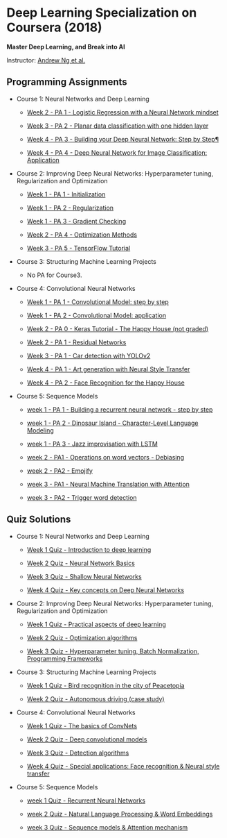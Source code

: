 

  
# Deep Learning Specialization on Coursera (2018)

**Master Deep Learning, and Break into AI**

Instructor: [Andrew Ng et al.](http://www.andrewng.org/)

## Programming Assignments
  
- Course 1: Neural Networks and Deep Learning

   - [Week 2 - PA 1 - Logistic Regression with a Neural Network mindset](https://github.com/kehsan/Deep-Learning-and-Neural-Networks/blob/master/Neural%20Networks%20and%20Deep%20Learning/Logistic%2BRegression%2Bwith%2Ba%2BNeural%2BNetwork%2Bmindset%2Bv5.ipynb)
  
  - [Week 3 - PA 2 - Planar data classification with one hidden layer](https://github.com/kehsan/Deep-Learning-and-Neural-Networks/blob/master/Neural%20Networks%20and%20Deep%20Learning/Planar%2Bdata%2Bclassification%2Bwith%2Bone%2Bhidden%2Blayer%2Bv5.ipynb)

  - [Week 4 - PA 3 - Building your Deep Neural Network: Step by Step¶](https://github.com/kehsan/Deep-Learning-and-Neural-Networks/blob/master/Neural%20Networks%20and%20Deep%20Learning/Building%2Byour%2BDeep%2BNeural%2BNetwork%2B-%2BStep%2Bby%2BStep%2Bv8.ipynb)

  - [Week 4 - PA 4 - Deep Neural Network for Image Classification: Application](https://github.com/kehsan/Deep-Learning-and-Neural-Networks/blob/master/Neural%20Networks%20and%20Deep%20Learning/Deep%2BNeural%2BNetwork%2B-%2BApplication%2Bv8.ipynb)


- Course 2: Improving Deep Neural Networks: Hyperparameter tuning, Regularization and Optimization

  - [Week 1 - PA 1 - Initialization](https://github.com/kehsan/Deep-Learning-and-Neural-Networks/blob/master/Improving%20Deep%20Neural%20Networks%20Hyperparameter%20tuning-%20Regularization%20and%20Optimization/Initialization.ipynb)
  
  - [Week 1 - PA 2 - Regularization](https://github.com/kehsan/Deep-Learning-and-Neural-Networks/blob/master/Improving%20Deep%20Neural%20Networks%20Hyperparameter%20tuning-%20Regularization%20and%20Optimization/Regularization%2B-%2Bv2.ipynb)
  
  - [Week 1 - PA 3 - Gradient Checking](https://github.com/kehsan/Deep-Learning-and-Neural-Networks/blob/master/Improving%20Deep%20Neural%20Networks%20Hyperparameter%20tuning-%20Regularization%20and%20Optimization/Gradient%2BChecking%2Bv1%20.ipynb)
  
  - [Week 2 - PA 4 - Optimization Methods](https://github.com/kehsan/Deep-Learning-and-Neural-Networks/blob/master/Improving%20Deep%20Neural%20Networks%20Hyperparameter%20tuning-%20Regularization%20and%20Optimization/Optimization%2Bmethods.ipynb)
  
  - [Week 3 - PA 5 - TensorFlow Tutorial](https://github.com/kehsan/Deep-Learning-and-Neural-Networks/blob/master/Improving%20Deep%20Neural%20Networks%20Hyperparameter%20tuning-%20Regularization%20and%20Optimization/Tensorflow%2BTutorial.ipynb)

- Course 3: Structuring Machine Learning Projects

  - No PA for Course3.

- Course 4: Convolutional Neural Networks

  - [Week 1 - PA 1 - Convolutional Model: step by step](https://github.com/kehsan/Deep-Learning-and-Neural-Networks/blob/master/Convolutional%20Neural%20Networks/week%201/Convolution%2Bmodel%2B-%2BStep%2Bby%2BStep%2B-%2Bv2%20.ipynb)
  
  - [Week 1 - PA 2 - Convolutional Model: application](https://github.com/kehsan/Deep-Learning-and-Neural-Networks/blob/master/Convolutional%20Neural%20Networks/week%201/Convolution%2Bmodel%2B-%2BApplication%2B-%2Bv1.ipynb)
  
  - [Week 2 - PA 0 - Keras Tutorial - The Happy House (not graded)](https://github.com/kehsan/Deep-Learning-and-Neural-Networks/blob/master/Convolutional%20Neural%20Networks/week%202/Keras%2B-%2BTutorial%2B-%2BHappy%2BHouse%2Bv2.ipynb)
  
  - [Week 2 - PA 1 - Residual Networks](https://github.com/kehsan/Deep-Learning-and-Neural-Networks/blob/master/Convolutional%20Neural%20Networks/week%202/Residual%2BNetworks%2B-%2Bv2.ipynb)
  
  - [Week 3 - PA 1 - Car detection with YOLOv2](https://github.com/kehsan/Deep-Learning-and-Neural-Networks/blob/master/Convolutional%20Neural%20Networks/week%203/Autonomous%2Bdriving%2Bapplication%2B-%2BCar%2Bdetection%2B-%2Bv3.ipynb)
  
  - [Week 4 - PA 1 - Art generation with Neural Style Transfer]()
  
  - [Week 4 - PA 2 - Face Recognition for the Happy House]()
 
 - Course 5: Sequence Models
 
   - [week 1 - PA 1 - Building a recurrent neural network - step by step]()
   
   - [week 1 - PA 2 - Dinosaur Island - Character-Level Language Modeling]()
   
   - [week 1 - PA 3 - Jazz improvisation with LSTM]()
  
   - [week 2 - PA1 - Operations on word vectors - Debiasing]()
   
   - [week 2 - PA2 - Emojify]()
  
   - [week 3 - PA1 - Neural Machine Translation with Attention]()
   
   - [week 3 - PA2 - Trigger word detection]()
  

## Quiz Solutions

- Course 1: Neural Networks and Deep Learning

  - [Week 1 Quiz - Introduction to deep learning](https://github.com/kehsan/Deep-Learning-and-Neural-Networks/blob/master/Neural%20Networks%20and%20Deep%20Learning/Week%201%20Quiz%20-%20Introduction%20to%20deep%20learning.md.txt)
  
  - [Week 2 Quiz - Neural Network Basics](https://github.com/kehsan/Deep-Learning-and-Neural-Networks/blob/master/Neural%20Networks%20and%20Deep%20Learning/Week%202%20Quiz%20-%20Neural%20Network%20Basics.md.txt)
  
  - [Week 3 Quiz - Shallow Neural Networks](https://github.com/kehsan/Deep-Learning-and-Neural-Networks/blob/master/Neural%20Networks%20and%20Deep%20Learning/Week%203%20Quiz%20-%20Shallow%20Neural%20Networks.md.txt)
  
  - [Week 4 Quiz - Key concepts on Deep Neural Networks](https://github.com/kehsan/Deep-Learning-and-Neural-Networks/blob/master/Neural%20Networks%20and%20Deep%20Learning/Week%204%20Quiz%20-%20Key%20concepts%20on%20Deep%20Neural%20Networks.md.txt)

- Course 2: Improving Deep Neural Networks: Hyperparameter tuning, Regularization and Optimization

  - [Week 1 Quiz - Practical aspects of deep learning](https://github.com/kehsan/Deep-Learning-and-Neural-Networks/blob/master/Improving%20Deep%20Neural%20Networks%20Hyperparameter%20tuning-%20Regularization%20and%20Optimization/Course2-Week1-quiz.pdf)
  
  - [Week 2 Quiz - Optimization algorithms](https://github.com/kehsan/Deep-Learning-and-Neural-Networks/blob/master/Improving%20Deep%20Neural%20Networks%20Hyperparameter%20tuning-%20Regularization%20and%20Optimization/course2%20week2%20quiz.pdf)
  
  - [Week 3 Quiz - Hyperparameter tuning, Batch Normalization, Programming Frameworks](https://github.com/kehsan/Deep-Learning-and-Neural-Networks/blob/master/Improving%20Deep%20Neural%20Networks%20Hyperparameter%20tuning-%20Regularization%20and%20Optimization/course2%20week3%20quiz.pdf)
  
- Course 3: Structuring Machine Learning Projects

  - [Week 1 Quiz - Bird recognition in the city of Peacetopia ](https://github.com/kehsan/Deep-Learning-and-Neural-Networks/blob/master/Structuring%20Machine%20Learning%20Projects/course3%20week1%20quiz.pdf)
  
  - [Week 2 Quiz - Autonomous driving (case study)](https://github.com/kehsan/Deep-Learning-and-Neural-Networks/blob/master/Structuring%20Machine%20Learning%20Projects/course3%20week2%20quiz.pdf)
  

- Course 4: Convolutional Neural Networks

  - [Week 1 Quiz - The basics of ConvNets ](https://github.com/kehsan/Deep-Learning-and-Neural-Networks/blob/master/Convolutional%20Neural%20Networks/week%201/course4%20week1%20quiz.pdf)
  
  - [Week 2 Quiz - Deep convolutional models](https://github.com/kehsan/Deep-Learning-and-Neural-Networks/blob/master/Convolutional%20Neural%20Networks/week%202/course4%20week2%20qui.pdf)
  
  - [Week 3 Quiz - Detection algorithms](https://github.com/kehsan/Deep-Learning-and-Neural-Networks/blob/master/Convolutional%20Neural%20Networks/week%203/Convolutional%20Neural%20Networks%20-%20Home%20_%20Coursera.pdf)
  
  - [Week 4 Quiz - Special applications: Face recognition & Neural style transfer ]()

- Course 5: Sequence Models

  - [week 1 Quiz - Recurrent Neural Networks]()
  
  - [week 2 Quiz - Natural Language Processing & Word Embeddings]()
  
  - [week 3 Quiz - Sequence models & Attention mechanism]()
  
